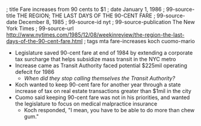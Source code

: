 ; title Fare increases from 90 cents to $1
; date January 1, 1986
; 99-source-title THE REGION; THE LAST DAYS OF THE 90-CENT FARE
; 99-source-date December 8, 1985
; 99-source-id nyt
; 99-source-publication The New York Times
; 99-source-url http://www.nytimes.com/1985/12/08/weekinreview/the-region-the-last-days-of-the-90-cent-fare.html
; tags mta fare-increases koch cuomo-mario

- Legislature saved 90-cent fare at end of 1984 by extending a corporate tax surcharge that helps subsidize mass transit in the NYC metro
- Increase came as Transit Authority faced potential $225mil operating defecit for 1986
  - *When did they stop calling themselves the Transit Authority?*
- Koch wanted to keep 90-cent fare for another year through a state increase of tax on real estate transactions greater than $1mil in the city
- Cuomo said keeping 90-cent fare was not in his priorities, and wanted the legislature to focus on medical malpractice insurance
  - Koch responded, "I mean, you have to be able to do more than chew gum."
